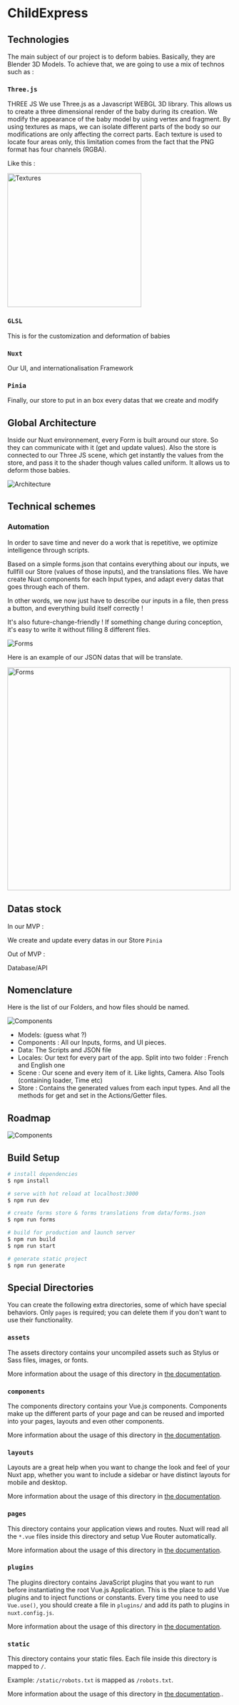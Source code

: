 # ChildExpress

## Technologies

The main subject of our project is to deform babies. Basically, they are Blender 3D Models. To achieve that, we are going to use a mix of technos such as :

### `Three.js`

THREE JS
We use Three.js as a Javascript WEBGL 3D library. 
This allows us to create a three dimensional render of the baby during its creation. We modify the appearance of the baby model by using vertex and fragment. 
By using textures as maps, we can isolate different parts of the body so our modifications are only affecting the correct parts. 
Each texture is used to locate four areas only, this limitation comes from the fact that the PNG format has four channels (RGBA).

Like this :

<img src="https://i.imgur.com/bZCS9QX.png" alt="Textures" width="300"/>


### `GLSL`

This is for the customization and deformation of babies


### `Nuxt`

Our UI, and internationalisation Framework


### `Pinia`

Finally, our store to put in an box every datas that we create and modify


## Global Architecture

Inside our Nuxt environnement, every Form is built around our store. So they can communicate with it (get and update values).
Also the store is connected to our Three JS scene, which get instantly the values from the store, and pass it to the shader though values called uniform. It allows us to deform those babies.

![Architecture](https://i.imgur.com/2LOpG8T.png)



## Technical schemes

### Automation

In order to save time and never do a work that is repetitive, we optimize intelligence through scripts.

Based on a simple forms.json that contains everything about our inputs, we fullfill our Store (values of those inputs), and the translations files.
We have create Nuxt components for each Input types, and adapt every datas that goes through each of them.

In other words, we now just have to describe our inputs in a file, then press a button, and everything build itself correctly !

It's also future-change-friendly ! If something change during conception, it's easy to write it without filling 8 different files.


<img src="https://i.imgur.com/hGk8jKY.png" alt="Forms"/>

Here is an example of our JSON datas that will be translate.

<img src="https://i.imgur.com/GnwPIf0.png" alt="Forms" width="500"/>



## Datas stock

In our MVP : 

We create and update every datas in our Store `Pinia`

Out of MVP :

Database/API


## Nomenclature

Here is the list of our Folders, and how files should be named.

<img src="https://i.imgur.com/pCm237y.png" alt="Components"/>

<ul>
  <li>Models: (guess what ?)</li>

<li>Components : All our Inputs, forms, and UI pieces.</li>

<li>Data: The Scripts and JSON file</li>

<li>Locales: Our text for every part of the app. Split into two folder : French and English one</li>

<li>Scene : Our scene and every item of it. Like lights, Camera. Also Tools (containing loader, Time etc)</li>

<li>Store : Contains the generated values from each input types. And all the methods for get and set in the Actions/Getter files.</li>
</ul>

## Roadmap

<img src="https://i.imgur.com/TezPN7m.jpg" alt="Components"/>



## Build Setup

```bash
# install dependencies
$ npm install

# serve with hot reload at localhost:3000
$ npm run dev

# create forms store & forms translations from data/forms.json
$ npm run forms

# build for production and launch server
$ npm run build
$ npm run start

# generate static project
$ npm run generate
```

## Special Directories

You can create the following extra directories, some of which have special behaviors. Only `pages` is required; you can delete them if you don't want to use their functionality.

### `assets`

The assets directory contains your uncompiled assets such as Stylus or Sass files, images, or fonts.

More information about the usage of this directory in [the documentation](https://nuxtjs.org/docs/2.x/directory-structure/assets).

### `components`

The components directory contains your Vue.js components. Components make up the different parts of your page and can be reused and imported into your pages, layouts and even other components.

More information about the usage of this directory in [the documentation](https://nuxtjs.org/docs/2.x/directory-structure/components).

### `layouts`

Layouts are a great help when you want to change the look and feel of your Nuxt app, whether you want to include a sidebar or have distinct layouts for mobile and desktop.

More information about the usage of this directory in [the documentation](https://nuxtjs.org/docs/2.x/directory-structure/layouts).

### `pages`

This directory contains your application views and routes. Nuxt will read all the `*.vue` files inside this directory and setup Vue Router automatically.

More information about the usage of this directory in [the documentation](https://nuxtjs.org/docs/2.x/get-started/routing).

### `plugins`

The plugins directory contains JavaScript plugins that you want to run before instantiating the root Vue.js Application. This is the place to add Vue plugins and to inject functions or constants. Every time you need to use `Vue.use()`, you should create a file in `plugins/` and add its path to plugins in `nuxt.config.js`.

More information about the usage of this directory in [the documentation](https://nuxtjs.org/docs/2.x/directory-structure/plugins).

### `static`

This directory contains your static files. Each file inside this directory is mapped to `/`.

Example: `/static/robots.txt` is mapped as `/robots.txt`.

More information about the usage of this directory in [the documentation](https://nuxtjs.org/docs/2.x/directory-structure/static)..

